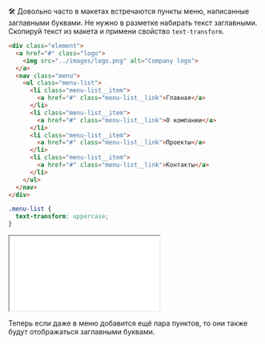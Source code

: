 🛠 Довольно часто в макетах встречаются пункты меню, написанные заглавными буквами. Не нужно в разметке набирать текст заглавными. Скопируй текст из макета и примени свойство `text-transform`.

```html
<div class="element">
  <a href="#" class="logo">
    <img src="../images/logo.png" alt="Company logo">
  </a>
  <nav class="menu">
    <ul class="menu-list">
      <li class="menu-list__item">
        <a href="#" class="menu-list__link">Главная</a>
      </li>
      <li class="menu-list__item">
        <a href="#" class="menu-list__link">О компании</a>
      </li>
      <li class="menu-list__item">
        <a href="#" class="menu-list__link">Проекты</a>
      </li>
      <li class="menu-list__item">
        <a href="#" class="menu-list__link">Контакты</a>
      </li>
    </ul>
  </nav>
</div>
```

```css
.menu-list {
  text-transform: uppercase;
}
```

<iframe title="Вёрстка навигации — text-transform — Дока" src="../demos/menu/"></iframe>

Теперь если даже в меню добавится ещё пара пунктов, то они также будут отображаться заглавными буквами.
